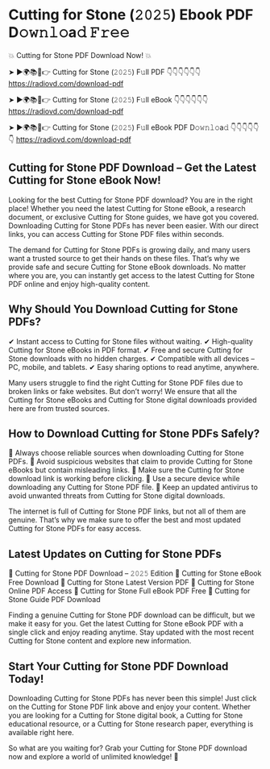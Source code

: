 # Cutting for Stone (𝟸𝟶𝟸𝟻) Ebook PDF D𝚘𝚠𝚗𝚕𝚘a𝚍 𝙵𝚛𝚎𝚎

💥 Cutting for Stone PDF Download Now! 💥

➤ ►🌍📚📱👉 Cutting for Stone (𝟸𝟶𝟸𝟻) F𝚞ll PDF 👇👇👇👇👇👇
https://radiovd.com/download-pdf

➤ ►🌍📚📱👉 Cutting for Stone (𝟸𝟶𝟸𝟻) F𝚞ll eBook 👇👇👇👇👇👇
https://radiovd.com/download-pdf

➤ ►🌍📚📱👉 Cutting for Stone (𝟸𝟶𝟸𝟻) F𝚞ll eBook PDF D𝚘𝚠𝚗𝚕𝚘a𝚍 👇👇👇👇👇👇
https://radiovd.com/download-pdf

## Cutting for Stone PDF Download – Get the Latest Cutting for Stone eBook Now!

Looking for the best Cutting for Stone PDF download? You are in the right place! Whether you need the latest Cutting for Stone eBook, a research document, or exclusive Cutting for Stone guides, we have got you covered. Downloading Cutting for Stone PDFs has never been easier. With our direct links, you can access Cutting for Stone PDF files within seconds.

The demand for Cutting for Stone PDFs is growing daily, and many users want a trusted source to get their hands on these files. That’s why we provide safe and secure Cutting for Stone eBook downloads. No matter where you are, you can instantly get access to the latest Cutting for Stone PDF online and enjoy high-quality content.

## Why Should You Download Cutting for Stone PDFs?

✔ Instant access to Cutting for Stone files without waiting.
✔ High-quality Cutting for Stone eBooks in PDF format.
✔ Free and secure Cutting for Stone downloads with no hidden charges.
✔ Compatible with all devices – PC, mobile, and tablets.
✔ Easy sharing options to read anytime, anywhere.

Many users struggle to find the right Cutting for Stone PDF files due to broken links or fake websites. But don’t worry! We ensure that all the Cutting for Stone eBooks and Cutting for Stone digital downloads provided here are from trusted sources.

## How to Download Cutting for Stone PDFs Safely?

📌 Always choose reliable sources when downloading Cutting for Stone PDFs.
📌 Avoid suspicious websites that claim to provide Cutting for Stone eBooks but contain misleading links.
📌 Make sure the Cutting for Stone download link is working before clicking.
📌 Use a secure device while downloading any Cutting for Stone PDF file.
📌 Keep an updated antivirus to avoid unwanted threats from Cutting for Stone digital downloads.

The internet is full of Cutting for Stone PDF links, but not all of them are genuine. That’s why we make sure to offer the best and most updated Cutting for Stone PDFs for easy access.

## Latest Updates on Cutting for Stone PDFs

🔹 Cutting for Stone PDF Download – 𝟸𝟶𝟸𝟻 Edition
🔹 Cutting for Stone eBook Free Download
🔹 Cutting for Stone Latest Version PDF
🔹 Cutting for Stone Online PDF Access
🔹 Cutting for Stone Full eBook PDF Free
🔹 Cutting for Stone Guide PDF Download

Finding a genuine Cutting for Stone PDF download can be difficult, but we make it easy for you. Get the latest Cutting for Stone eBook PDF with a single click and enjoy reading anytime. Stay updated with the most recent Cutting for Stone content and explore new information.

## Start Your Cutting for Stone PDF Download Today!

Downloading Cutting for Stone PDFs has never been this simple! Just click on the Cutting for Stone PDF link above and enjoy your content. Whether you are looking for a Cutting for Stone digital book, a Cutting for Stone educational resource, or a Cutting for Stone research paper, everything is available right here.

So what are you waiting for? Grab your Cutting for Stone PDF download now and explore a world of unlimited knowledge! 🚀